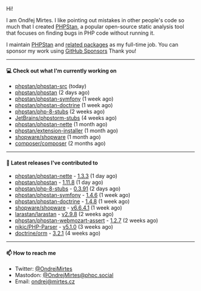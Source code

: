 Hi!

I am Ondřej Mirtes. I like pointing out mistakes in other people's code so much that I created [PHPStan](https://phpstan.org/), a popular open-source static analysis tool that focuses on finding bugs in PHP code without running it.

I maintain [PHPStan](https://github.com/phpstan/phpstan) and [related packages](https://github.com/phpstan/) as my full-time job. You can sponsor my work using [GitHub Sponsors](https://github.com/sponsors/ondrejmirtes) Thank you!

---

#### 💻 Check out what I'm currently working on

- [phpstan/phpstan-src](https://github.com/phpstan/phpstan-src) (today)
- [phpstan/phpstan](https://github.com/phpstan/phpstan) (2 days ago)
- [phpstan/phpstan-symfony](https://github.com/phpstan/phpstan-symfony) (1 week ago)
- [phpstan/phpstan-doctrine](https://github.com/phpstan/phpstan-doctrine) (1 week ago)
- [phpstan/php-8-stubs](https://github.com/phpstan/php-8-stubs) (2 weeks ago)
- [JetBrains/phpstorm-stubs](https://github.com/JetBrains/phpstorm-stubs) (4 weeks ago)
- [phpstan/phpstan-nette](https://github.com/phpstan/phpstan-nette) (1 month ago)
- [phpstan/extension-installer](https://github.com/phpstan/extension-installer) (1 month ago)
- [shopware/shopware](https://github.com/shopware/shopware) (1 month ago)
- [composer/composer](https://github.com/composer/composer) (2 months ago)

---

#### 🔭 Latest releases I've contributed to

- [phpstan/phpstan-nette](https://github.com/phpstan/phpstan-nette) - [1.3.3](https://github.com/phpstan/phpstan-nette/releases/tag/1.3.3) (1 day ago)
- [phpstan/phpstan](https://github.com/phpstan/phpstan) - [1.11.8](https://github.com/phpstan/phpstan/releases/tag/1.11.8) (1 day ago)
- [phpstan/php-8-stubs](https://github.com/phpstan/php-8-stubs) - [0.3.91](https://github.com/phpstan/php-8-stubs/releases/tag/0.3.91) (2 days ago)
- [phpstan/phpstan-symfony](https://github.com/phpstan/phpstan-symfony) - [1.4.6](https://github.com/phpstan/phpstan-symfony/releases/tag/1.4.6) (1 week ago)
- [phpstan/phpstan-doctrine](https://github.com/phpstan/phpstan-doctrine) - [1.4.8](https://github.com/phpstan/phpstan-doctrine/releases/tag/1.4.8) (1 week ago)
- [shopware/shopware](https://github.com/shopware/shopware) - [v6.6.4.1](https://github.com/shopware/shopware/releases/tag/v6.6.4.1) (1 week ago)
- [larastan/larastan](https://github.com/larastan/larastan) - [v2.9.8](https://github.com/larastan/larastan/releases/tag/v2.9.8) (2 weeks ago)
- [phpstan/phpstan-webmozart-assert](https://github.com/phpstan/phpstan-webmozart-assert) - [1.2.7](https://github.com/phpstan/phpstan-webmozart-assert/releases/tag/1.2.7) (2 weeks ago)
- [nikic/PHP-Parser](https://github.com/nikic/PHP-Parser) - [v5.1.0](https://github.com/nikic/PHP-Parser/releases/tag/v5.1.0) (3 weeks ago)
- [doctrine/orm](https://github.com/doctrine/orm) - [3.2.1](https://github.com/doctrine/orm/releases/tag/3.2.1) (4 weeks ago)

---

#### 📫 How to reach me

- Twitter: [@OndrejMirtes](https://twitter.com/ondrejmirtes)
- Mastodon: [@OndrejMirtes@phpc.social](https://phpc.social/@OndrejMirtes)
- Email: [ondrej@mirtes.cz](mailto:ondrej@mirtes.cz)
